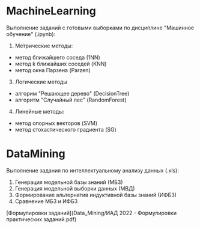 # MachineLearning
Выполнение заданий с готовыми выборками по дисциплине "Машинное обучение" (.ipynb):
1. Метрические методы:
  - метод ближайшего соседа (1NN)
  - метод k ближайших соседей (KNN)
  - метод окна Парзена (Parzen)
3. Логические методы
  - алгорим "Решающее дерево" (DecisionTree)
  - алгоритм "Случайный лес" (RandomForest)
4. Линейные методы:
  - метод опорных векторов (SVM)
  - метод стохастического градиента (SG)

# DataMining
Выполнение задания по интеллектуальному анализу данных (.xls):
1. Генерация модельной базы знаний (МБЗ)
2. Генерация модельной выборки данных (МВД)
3. Формирование альтернатив индуктивной базы знаний (ИФБЗ)
4. Сравнение МБЗ и ИФБЗ

[Формулировки заданий](Data_Mining/ИАД 2022 - Формулировки практических заданий.pdf)
